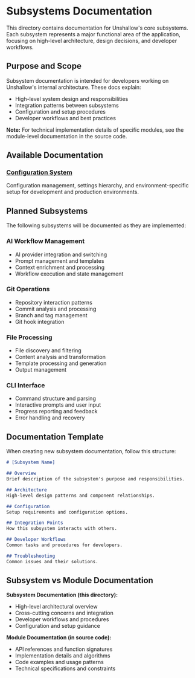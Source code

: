 # Subsystems Documentation

This directory contains documentation for Unshallow's core subsystems. Each subsystem represents a major functional area of the application, focusing on high-level architecture, design decisions, and developer workflows.

## Purpose and Scope

Subsystem documentation is intended for developers working on Unshallow's internal architecture. These docs explain:

- High-level system design and responsibilities
- Integration patterns between subsystems
- Configuration and setup procedures
- Developer workflows and best practices

**Note:** For technical implementation details of specific modules, see the module-level documentation in the source code.

## Available Documentation

### [Configuration System](./configuration.md)
Configuration management, settings hierarchy, and environment-specific setup for development and production environments.

## Planned Subsystems

The following subsystems will be documented as they are implemented:

### AI Workflow Management
- AI provider integration and switching
- Prompt management and templates
- Context enrichment and processing
- Workflow execution and state management

### Git Operations
- Repository interaction patterns
- Commit analysis and processing
- Branch and tag management
- Git hook integration

### File Processing
- File discovery and filtering
- Content analysis and transformation
- Template processing and generation
- Output management

### CLI Interface
- Command structure and parsing
- Interactive prompts and user input
- Progress reporting and feedback
- Error handling and recovery

## Documentation Template

When creating new subsystem documentation, follow this structure:

```markdown
# [Subsystem Name]

## Overview
Brief description of the subsystem's purpose and responsibilities.

## Architecture
High-level design patterns and component relationships.

## Configuration
Setup requirements and configuration options.

## Integration Points
How this subsystem interacts with others.

## Developer Workflows
Common tasks and procedures for developers.

## Troubleshooting
Common issues and their solutions.
```

## Subsystem vs Module Documentation

**Subsystem Documentation (this directory):**
- High-level architectural overview
- Cross-cutting concerns and integration
- Developer workflows and procedures
- Configuration and setup guidance

**Module Documentation (in source code):**
- API references and function signatures
- Implementation details and algorithms
- Code examples and usage patterns
- Technical specifications and constraints